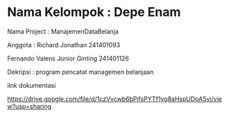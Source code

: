 # Nama Kelompok : Depe Enam
Nama Project : ManajemenDataBelanja

Anggota :
Richard Jonathan 241401093

Fernando Valens Junior Ginting 241401126

Dekripsi : program pencatat managemen belanjaan

link dokumentasi

https://drive.google.com/file/d/1czVvcwb6bPjfsPYTf1yq8aHspUDoA5vi/view?usp=sharing
